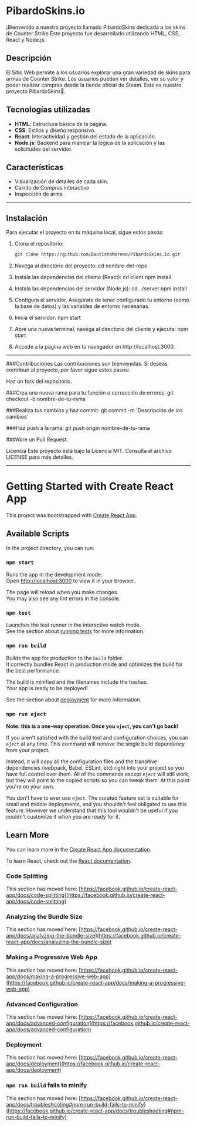 # PibardoSkins.io

¡Bienvenido a nuestro proyecto llamado PibardoSkins dedicada a los skins de Counter Strike Este proyecto fue desarrollado utilizando HTML, CSS, React y Node.js.

## Descripción

El Sitio Web permite a los usuarios explorar una gran variedad de skins para armas de Counter Strike. Los usuarios pueden ver detalles, ver su valor y poder realizar compras desde la tienda oficial de Steam. Este es nuestro proyecto PibardoSkins🔫.

## Tecnologías utilizadas

- **HTML**: Estructura básica de la página.
- **CSS**: Estilos y diseño responsivo.
- **React**: Interactividad y gestión del estado de la aplicación.
- **Node.js**: Backend para manejar la lógica de la aplicación y las solicitudes del servidor.

## Características

- Visualización de detalles de cada skin.
- Carrito de Compras interactivo
- Inspección de arma
  
---------------------------------------------------------------------------------------------------

## Instalación

Para ejecutar el proyecto en tu máquina local, sigue estos pasos:

1. Clona el repositorio:

   ```bash
   git clone https://github.com/BautistaMoreno/PibardoSkins.io.git

2. Navega al directorio del proyecto:
cd nombre-del-repo

3. Instala las dependencias del cliente (React):
cd client
npm install

4. Instala las dependencias del servidor (Node.js):
cd ../server
npm install

5. Configura el servidor. Asegúrate de tener configurado tu entorno (como la base de datos) y las variables de entorno necesarias.

6. Inicia el servidor:
npm start

7. Abre una nueva terminal, navega al directorio del cliente y ejecuta:
npm start

8. Accede a la pagina web en tu navegador en http://localhost:3000.
-----------------------------------------------------------------------------------------------------

###Contribuciones
Las contribuciones son bienvenidas. Si deseas contribuir al proyecto, por favor sigue estos pasos:

Haz un fork del repositorio.

###Crea una nueva rama para tu función o corrección de errores:
git checkout -b nombre-de-tu-rama

###Realiza tus cambios y haz commit:
git commit -m 'Descripción de los cambios'

###Haz push a la rama:
git push origin nombre-de-tu-rama

###Abre un Pull Request.

Licencia
Este proyecto está bajo la Licencia MIT. Consulta el archivo LICENSE para más detalles.

----------------------------------------
# Getting Started with Create React App

This project was bootstrapped with [Create React App](https://github.com/facebook/create-react-app).

## Available Scripts

In the project directory, you can run:

### `npm start`

Runs the app in the development mode.\
Open [http://localhost:3000](http://localhost:3000) to view it in your browser.

The page will reload when you make changes.\
You may also see any lint errors in the console.

### `npm test`

Launches the test runner in the interactive watch mode.\
See the section about [running tests](https://facebook.github.io/create-react-app/docs/running-tests) for more information.

### `npm run build`

Builds the app for production to the `build` folder.\
It correctly bundles React in production mode and optimizes the build for the best performance.

The build is minified and the filenames include the hashes.\
Your app is ready to be deployed!

See the section about [deployment](https://facebook.github.io/create-react-app/docs/deployment) for more information.

### `npm run eject`

**Note: this is a one-way operation. Once you `eject`, you can't go back!**

If you aren't satisfied with the build tool and configuration choices, you can `eject` at any time. This command will remove the single build dependency from your project.

Instead, it will copy all the configuration files and the transitive dependencies (webpack, Babel, ESLint, etc) right into your project so you have full control over them. All of the commands except `eject` will still work, but they will point to the copied scripts so you can tweak them. At this point you're on your own.

You don't have to ever use `eject`. The curated feature set is suitable for small and middle deployments, and you shouldn't feel obligated to use this feature. However we understand that this tool wouldn't be useful if you couldn't customize it when you are ready for it.

## Learn More

You can learn more in the [Create React App documentation](https://facebook.github.io/create-react-app/docs/getting-started).

To learn React, check out the [React documentation](https://reactjs.org/).

### Code Splitting

This section has moved here: [https://facebook.github.io/create-react-app/docs/code-splitting](https://facebook.github.io/create-react-app/docs/code-splitting)

### Analyzing the Bundle Size

This section has moved here: [https://facebook.github.io/create-react-app/docs/analyzing-the-bundle-size](https://facebook.github.io/create-react-app/docs/analyzing-the-bundle-size)

### Making a Progressive Web App

This section has moved here: [https://facebook.github.io/create-react-app/docs/making-a-progressive-web-app](https://facebook.github.io/create-react-app/docs/making-a-progressive-web-app)

### Advanced Configuration

This section has moved here: [https://facebook.github.io/create-react-app/docs/advanced-configuration](https://facebook.github.io/create-react-app/docs/advanced-configuration)

### Deployment

This section has moved here: [https://facebook.github.io/create-react-app/docs/deployment](https://facebook.github.io/create-react-app/docs/deployment)

### `npm run build` fails to minify

This section has moved here: [https://facebook.github.io/create-react-app/docs/troubleshooting#npm-run-build-fails-to-minify](https://facebook.github.io/create-react-app/docs/troubleshooting#npm-run-build-fails-to-minify)
